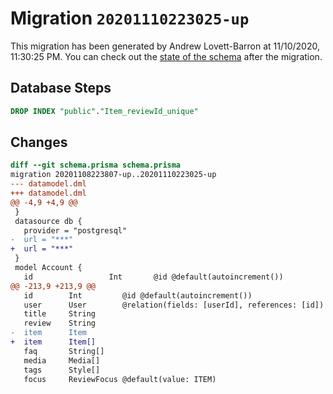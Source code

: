 # Migration `20201110223025-up`

This migration has been generated by Andrew Lovett-Barron at 11/10/2020, 11:30:25 PM.
You can check out the [state of the schema](./schema.prisma) after the migration.

## Database Steps

```sql
DROP INDEX "public"."Item_reviewId_unique"
```

## Changes

```diff
diff --git schema.prisma schema.prisma
migration 20201108223807-up..20201110223025-up
--- datamodel.dml
+++ datamodel.dml
@@ -4,9 +4,9 @@
 }
 datasource db {
   provider = "postgresql"
-  url = "***"
+  url = "***"
 }
 model Account {
   id                 Int       @id @default(autoincrement())
@@ -213,9 +213,9 @@
   id        Int         @id @default(autoincrement())
   user      User        @relation(fields: [userId], references: [id])
   title     String
   review    String
-  item      Item
+  item      Item[]
   faq       String[]
   media     Media[]
   tags      Style[]
   focus     ReviewFocus @default(value: ITEM)
```


